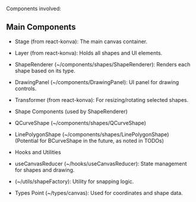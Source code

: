 Components involved:

## Main Components
- Stage (from react-konva): The main canvas container.

- Layer (from react-konva): Holds all shapes and UI elements.

 - ShapeRenderer (~/components/shapes/ShapeRenderer): Renders each shape based on its type.

- DrawingPanel (~/components/DrawingPanel): UI panel for drawing controls.

- Transformer (from react-konva): For resizing/rotating selected shapes.

- Shape Components (used by ShapeRenderer)

- QCurveShape (~/components/shapes/QCurveShape)
- LinePolygonShape (~/components/shapes/LinePolygonShape)
(Potential for BCurveShape in the future, as noted in TODOs)
- Hooks and Utilities
- useCanvasReducer (~/hooks/useCanvasReducer): State management for shapes and drawing.
- (~/utils/shapeFactory): Utility for snapping logic.
- Types
Point (~/types/canvas): Used for coordinates and shape data.